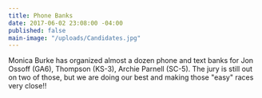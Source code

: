 ```yaml
---
title: Phone Banks
date: 2017-06-02 23:08:00 -04:00
published: false
main-image: "/uploads/Candidates.jpg"
---
```


Monica Burke has organized almost a dozen phone and text banks for Jon Ossoff (GA6), Thompson (KS-3), Archie Parnell (SC-5). The jury is still out on two of those, but we are doing our best and making those "easy" races very close!!